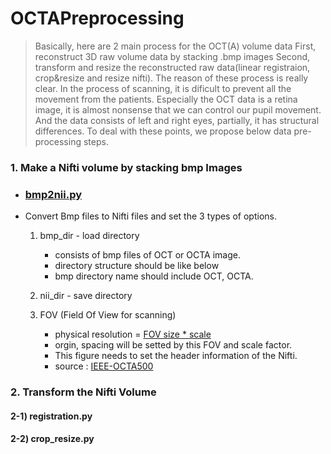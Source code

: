 # OCTAPreprocessing

> Basically, here are 2 main process for the OCT(A) volume data
> First, reconstruct 3D raw volume data by stacking .bmp images
> Second, transform and resize the reconstructed raw data(linear registraion, crop&resize and resize nifti).
> The reason of these process is really clear. In the process of scanning, it is dificult to
> prevent all the movement from the patients. Especially the OCT data is a retina image,
> it is almost nonsense that we can control our pupil movement.
> And the data consists of left and right eyes, partially, it has structural differences.
> To deal with these points, we propose below data pre-processing steps.

### 1. Make a Nifti volume by stacking bmp Images

* ### [bmp2nii.py](https://github.com/nedleeds/OCTAPreprocessing/blob/main/bmp2nii.py#L9)

- Convert Bmp files to Nifti files and set the 3 types of options.

  1. bmp_dir - load directory

     - consists of bmp files of OCT or OCTA image.
     - directory structure should be like below
     - bmp directory name should include OCT, OCTA.
  2. nii_dir - save directory
  3. FOV (Field Of View for scanning)

     - physical resolution = [FOV size * scale](https://github.com/nedleeds/OCTAPreprocessing/blob/main/bmp2nii.py#L82)
     - orgin, spacing will be setted by this FOV and scale factor.
     - This figure needs to set the header information of the Nifti.
     - source : [IEEE-OCTA500](https://ieee-dataport.org/open-access/octa-500)

### 2. Transform the Nifti Volume

#### 2-1) registration.py

#### 2-2) crop_resize.py
